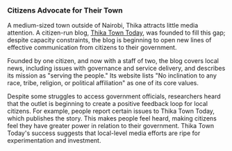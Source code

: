 ### Citizens Advocate for Their Town

A medium-sized town outside of Nairobi, Thika attracts little media attention. A citizen-run blog, [Thika Town Today](http://www.thikatowntoday.co.ke/), was founded to fill this gap; despite capacity constraints, the blog is beginning to open new lines of effective communication from citizens to their government.

Founded by one citizen, and now with a staff of two, the blog covers local news, including issues with governance and service delivery, and describes its mission as "serving the people." Its website lists "No inclination to any race, tribe, religion, or political affiliation" as one of its core values.

Despite some struggles to access government officials, researchers heard that the outlet is beginning to create a positive feedback loop for local citizens. For example, people report certain issues to Thika Town Today, which publishes the story. This makes people feel heard, making citizens feel they have greater power in relation to their government. Thika Town Today's success suggests that local-level media efforts are ripe for experimentation and investment.
